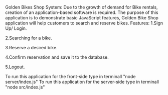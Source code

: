 Golden Bikes Shop System:
Due to the growth of demand for Bike rentals, creation of an application-based software is required. The purpose of this application is to demonstrate basic JavaScript features, Golden Bike Shop application will help customers to search and reserve bikes.
Features:
1.Sign Up/ Login.

2.Searching for a bike.

3.Reserve a desired bike.

4.Confirm reservation and save it to the database.

5.Logout.

To run this application for the front-side type in terminall "node server/index.js"
To run this application for the server-side type in terminall "node src/index.js"